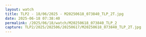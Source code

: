 ```yaml
---
layout: watch
title: TLP2 - 18/06/2025 - M20250618_073840_TLP_2T.jpg
date: 2025-06-18 07:38:40
permalink: /2025/06/18/watch/M20250618_073840_TLP_2
capture: TLP2/2025/202506/20250617/M20250618_073840_TLP_2T.jpg
---
```

